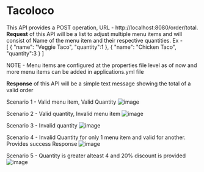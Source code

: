 # Tacoloco
This API provides a POST operation, URL - http://localhost:8080/order/total. 
**Request** of this API will be a list to adjust multiple menu items and will consist of Name of the menu item and their respective quantities. Ex -  
[
    {
        "name": "Veggie Taco",
        "quantity":1
    },
    {
        "name": "Chicken Taco",
        "quantity":3
    }
]

NOTE - Menu items are configured at the properties file level as of now and more menu items can be added in applications.yml file

**Response** of this API will be a simple text message showing the total of a valid order

Scenario 1 - Valid menu item, Valid Quantity
![image](https://user-images.githubusercontent.com/25885367/121796265-be902880-cbe5-11eb-87c8-596304d55101.png)

Scenario 2 - Valid quantity, Invalid menu item
![image](https://user-images.githubusercontent.com/25885367/121796402-ad93e700-cbe6-11eb-9903-e6c1deb25a89.png)

Scenario 3 - Invalid quantity
![image](https://user-images.githubusercontent.com/25885367/121796420-d74d0e00-cbe6-11eb-9e07-413d9fc3f93c.png)

Scenario 4 - Invalid Quantity for only 1 menu item and valid for another. Provides success Response
![image](https://user-images.githubusercontent.com/25885367/121796439-fb105400-cbe6-11eb-9e6f-bd50155a836d.png)

Scenario 5 - Quantity is greater alteast 4 and 20% discount is provided
![image](https://user-images.githubusercontent.com/25885367/121796511-838ef480-cbe7-11eb-8043-b59c21353bf8.png)



